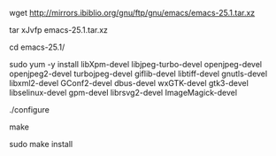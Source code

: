 

wget http://mirrors.ibiblio.org/gnu/ftp/gnu/emacs/emacs-25.1.tar.xz

tar xJvfp emacs-25.1.tar.xz

cd emacs-25.1/

sudo yum -y install libXpm-devel libjpeg-turbo-devel openjpeg-devel openjpeg2-devel turbojpeg-devel giflib-devel libtiff-devel gnutls-devel libxml2-devel GConf2-devel dbus-devel wxGTK-devel gtk3-devel libselinux-devel gpm-devel librsvg2-devel ImageMagick-devel

./configure

make

sudo make install 
